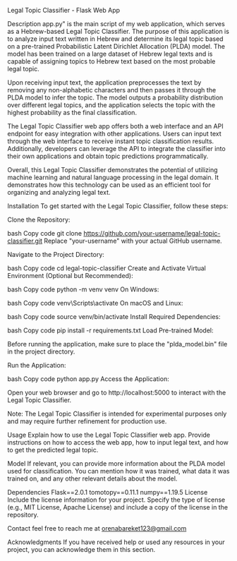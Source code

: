 Legal Topic Classifier - Flask Web App

Description
app.py" is the main script of my web application, which serves as a Hebrew-based Legal Topic Classifier. The purpose of this application is to analyze input text written in Hebrew and determine its legal topic based on a pre-trained Probabilistic Latent Dirichlet Allocation (PLDA) model. The model has been trained on a large dataset of Hebrew legal texts and is capable of assigning topics to Hebrew text based on the most probable legal topic.

Upon receiving input text, the application preprocesses the text by removing any non-alphabetic characters and then passes it through the PLDA model to infer the topic. The model outputs a probability distribution over different legal topics, and the application selects the topic with the highest probability as the final classification.

The Legal Topic Classifier web app offers both a web interface and an API endpoint for easy integration with other applications. Users can input text through the web interface to receive instant topic classification results. Additionally, developers can leverage the API to integrate the classifier into their own applications and obtain topic predictions programmatically.

Overall, this Legal Topic Classifier demonstrates the potential of utilizing machine learning and natural language processing in the legal domain. It demonstrates how this technology can be used as an efficient tool for organizing and analyzing legal text.

Installation
To get started with the Legal Topic Classifier, follow these steps:

Clone the Repository:

bash
Copy code
git clone https://github.com/your-username/legal-topic-classifier.git
Replace "your-username" with your actual GitHub username.

Navigate to the Project Directory:

bash
Copy code
cd legal-topic-classifier
Create and Activate Virtual Environment (Optional but Recommended):

bash
Copy code
python -m venv venv
On Windows:

bash
Copy code
venv\Scripts\activate
On macOS and Linux:

bash
Copy code
source venv/bin/activate
Install Required Dependencies:

bash
Copy code
pip install -r requirements.txt
Load Pre-trained Model:

Before running the application, make sure to place the "plda_model.bin" file in the project directory.

Run the Application:

bash
Copy code
python app.py
Access the Application:

Open your web browser and go to http://localhost:5000 to interact with the Legal Topic Classifier.

Note: The Legal Topic Classifier is intended for experimental purposes only and may require further refinement for production use.

Usage
Explain how to use the Legal Topic Classifier web app. Provide instructions on how to access the web app, how to input legal text, and how to get the predicted legal topic.

Model
If relevant, you can provide more information about the PLDA model used for classification. You can mention how it was trained, what data it was trained on, and any other relevant details about the model.

Dependencies
Flask==2.0.1
tomotopy==0.11.1
numpy==1.19.5
License
Include the license information for your project. Specify the type of license (e.g., MIT License, Apache License) and include a copy of the license in the repository.

Contact
feel free to reach me at orenabareket123@gmail.com

Acknowledgments
If you have received help or used any resources in your project, you can acknowledge them in this section.
